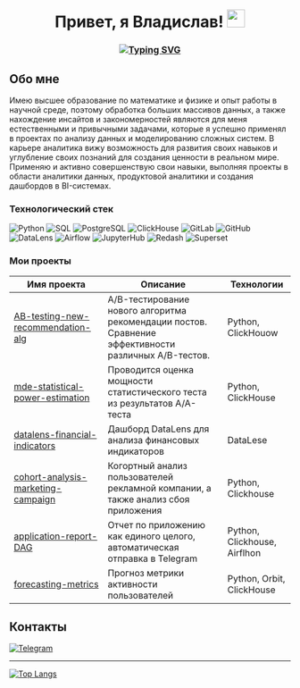 <h1 align="center">Привет, я Владислав!
<img src="https://github.com/blackcater/blackcater/raw/main/images/Hi.gif" height="32"/></h1>
<h3 align="center">
<a href="https://git.io/typing-svg"><img src="https://readme-typing-svg.demolab.com?font=Fira+Code&pause=1000&center=true&vCenter=true&width=435&lines=%D0%AF+%D0%90%D0%BD%D0%B0%D0%BB%D0%B8%D1%82%D0%B8%D0%BA+%D0%B4%D0%B0%D0%BD%D0%BD%D1%8B%D1%85" alt="Typing SVG" /></a></h3>

## Обо мне

Имею высшее образование по математике и физике и опыт работы в научной среде, поэтому обработка больших массивов данных, а также нахождение инсайтов и закономерностей являются для меня естественными и привычными задачами, которые я успешно применял в проектах по анализу данных и моделированию сложных систем. В карьере аналитика вижу возможность для развития своих навыков и углубление своих познаний для создания ценности в реальном мире. Применяю и активно совершенствую свои навыки, выполняя проекты в области аналитики данных, продуктовой аналитики и создания дашбордов в BI-системах.

### Технологический стек
                                                            
![Python](https://img.shields.io/badge/python-3670A0?style=flat&logo=python&logoColor=ffdd54)
![SQL](https://img.shields.io/badge/SQL-4479A1?style=flat&logo=postgresql&logoColor=white)
![PostgreSQL](https://img.shields.io/badge/postgresql-336791?style=flat&logo=postgresql&logoColor=white)
![ClickHouse](https://img.shields.io/badge/clickhouse-FFCC00?style=flat&logo=clickhouse&logoColor=black)
![GitLab](https://img.shields.io/badge/gitlab-FC6D26?style=flat&logo=gitlab&logoColor=white)
![GitHub](https://img.shields.io/badge/github-181717?style=flat&logo=github&logoColor=white)
![DataLens](https://img.shields.io/badge/datalens-0078D4?style=flat&logo=yandex&logoColor=white)
![Airflow](https://img.shields.io/badge/apache%20airflow-007A88?style=flat&logo=apache-airflow&logoColor=white)
![JupyterHub](https://img.shields.io/badge/jupyterhub-F37626?style=flat&logo=jupyter&logoColor=white)
![Redash](https://img.shields.io/badge/redash-E44C30?style=flat&logo=redash&logoColor=white)
![Superset](https://img.shields.io/badge/apache%20superset-00A1E0?style=flat&logo=apache-superset&logoColor=white)

### Мои проекты

| Имя проекта | Описание | Технологии |
|-------------|----------|------------|
| [AB-testing-new-recommendation-alg](https://github.com/v-makarov-code/AB-testing-new-recommendation-alg) | A/B-тестирование нового алгоритма рекомендации постов. Сравнение эффективности различных A/B-тестов. | Python, ClickHouow |
| [mde-statistical-power-estimation](https://github.com/v-makarov-code/mde-statistical-power-estimation)  | Проводится оценка мощности статистического теста из результатов A/A-теста | Python, ClickHouse |
| [datalens-financial-indicators](https://github.com/v-makarov-code/datalens-financial-indicators)  | Дашборд DataLens для анализа финансовых индикаторов | DataLese |
| [cohort-analysis-marketing-campaign](https://github.com/v-makarov-code/cohort-analysis-marketing-campaign)  | Когортный анализ пользователей рекламной компании, а также анализ сбоя приложения | Python, Clickhouse |
| [application-report-DAG](https://github.com/v-makarov-code/application-report-DAG)  | Отчет по приложению как единого целого, автоматическая отправка в Telegram | Python, Clickhouse, Airflhon|
| [forecasting-metrics](https://github.com/v-makarov-code/forecasting-metrics)  | Прогноз метрики активности пользователей | Python, Orbit, ClickHouse|

## Контакты 

<div id="badges" align="left">
  <a href="https://t.me/vlad_makar0v">
    <img src="https://img.shields.io/badge/Telegram-0088cc?style=for-the-badge&logo=telegram&logoColor=white" alt="Telegram"/>
  </a>
</div>

---

[![Top Langs](https://github-readme-stats.vercel.app/api/top-langs/?username=v-makarov-code&layout=compact)](https://github.com/anuraghazra/github-readme-stats)



